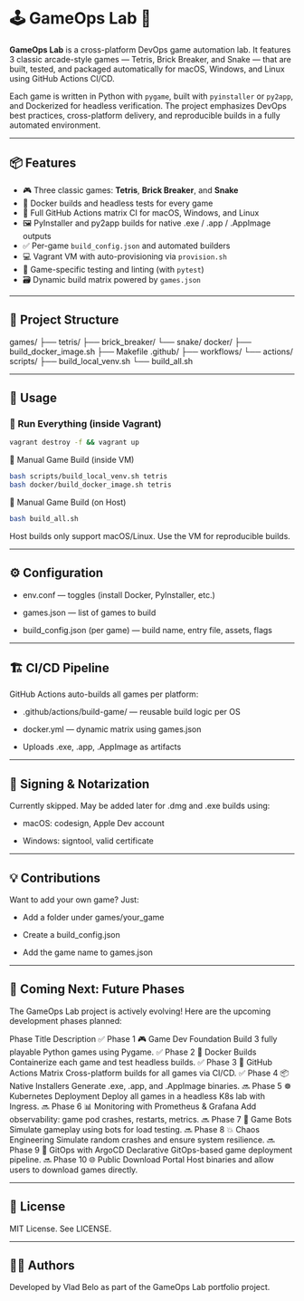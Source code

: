 # 🕹️ GameOps Lab 🎲

**GameOps Lab** is a cross-platform DevOps game automation lab. It features 3 classic arcade-style games — Tetris, Brick Breaker, and Snake — that are built, tested, and packaged automatically for macOS, Windows, and Linux using GitHub Actions CI/CD.

Each game is written in Python with `pygame`, built with `pyinstaller` or `py2app`, and Dockerized for headless verification. The project emphasizes DevOps best practices, cross-platform delivery, and reproducible builds in a fully automated environment.

---

## 📦 Features

- 🎮 Three classic games: **Tetris**, **Brick Breaker**, and **Snake**
- 🐳 Docker builds and headless tests for every game
- 🧪 Full GitHub Actions matrix CI for macOS, Windows, and Linux
- 🖼️ PyInstaller and py2app builds for native .exe / .app / .AppImage outputs
- ✅ Per-game `build_config.json` and automated builders
- 💻 Vagrant VM with auto-provisioning via `provision.sh`
- 🧠 Game-specific testing and linting (with `pytest`)
- 🗃️ Dynamic build matrix powered by `games.json`

---

## 📁 Project Structure

games/
├── tetris/
├── brick_breaker/
└── snake/
docker/
├── build_docker_image.sh
├── Makefile
.github/
├── workflows/
└── actions/
scripts/
├── build_local_venv.sh
└── build_all.sh

---

## 🚀 Usage

### 🧪 Run Everything (inside Vagrant)

```bash
vagrant destroy -f && vagrant up
```

🧱 Manual Game Build (inside VM)

```bash
bash scripts/build_local_venv.sh tetris
bash docker/build_docker_image.sh tetris
```

🧱 Manual Game Build (on Host)

```bash
bash build_all.sh
```

Host builds only support macOS/Linux. Use the VM for reproducible builds.

---

## ⚙️ Configuration

- env.conf — toggles (install Docker, PyInstaller, etc.)

- games.json — list of games to build

- build_config.json (per game) — build name, entry file, assets, flags

---

## 🏗️ CI/CD Pipeline

GitHub Actions auto-builds all games per platform:

- .github/actions/build-game/ — reusable build logic per OS

- docker.yml — dynamic matrix using games.json

- Uploads .exe, .app, .AppImage as artifacts

---

## 🔐 Signing & Notarization

Currently skipped. May be added later for .dmg and .exe builds using:

- macOS: codesign, Apple Dev account

- Windows: signtool, valid certificate

---

## 💡 Contributions

Want to add your own game? Just:

- Add a folder under games/your_game

- Create a build_config.json

- Add the game name to games.json

---

## 🔮 Coming Next: Future Phases

The GameOps Lab project is actively evolving! Here are the upcoming development phases planned:

Phase	Title	Description
✅ Phase 1	🎮 Game Dev Foundation	Build 3 fully playable Python games using Pygame.
✅ Phase 2	🐳 Docker Builds	Containerize each game and test headless builds.
✅ Phase 3	🔁 GitHub Actions Matrix	Cross-platform builds for all games via CI/CD.
✅ Phase 4	📦 Native Installers	Generate .exe, .app, and .AppImage binaries.
🔜 Phase 5	☸️ Kubernetes Deployment	Deploy all games in a headless K8s lab with Ingress.
🔜 Phase 6	📊 Monitoring with Prometheus & Grafana	Add observability: game pod crashes, restarts, metrics.
🔜 Phase 7	🤖 Game Bots	Simulate gameplay using bots for load testing.
🔜 Phase 8	💥 Chaos Engineering	Simulate random crashes and ensure system resilience.
🔜 Phase 9	🚀 GitOps with ArgoCD	Declarative GitOps-based game deployment pipeline.
🔜 Phase 10	🌐 Public Download Portal	Host binaries and allow users to download games directly.

---

## 📄 License

MIT License. See LICENSE.

---

## 👨‍🔧 Authors

Developed by Vlad Belo as part of the GameOps Lab portfolio project.
